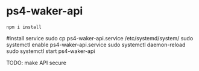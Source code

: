 # ps4-waker-api
```shell
npm i install
```
#install service
sudo cp ps4-waker-api.service /etc/systemd/system/
sudo systemctl enable ps4-waker-api.service
sudo systemctl daemon-reload
sudo systemctl start ps4-waker-api


TODO: make API secure
